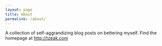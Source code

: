```yaml
---
layout: page
title: About
permalink: /about/
---
```


A collection of self-aggrandizing blog posts on bettering myself.
Find the homepage at http://tzeak.com
